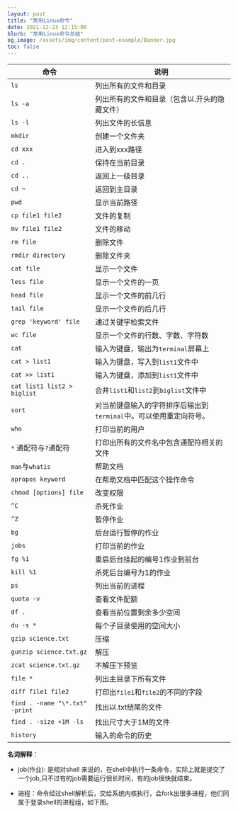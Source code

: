 ```yaml
---
layout: post
title: "常用Linux命令"
date: 2021-12-23 12:15:00
blurb: "常用Linux命令总结"
og_image: /assets/img/content/post-example/Banner.jpg
toc: false  
---
```


| 命令                           | 说明                                                         |
| ------------------------------ | ------------------------------------------------------------ |
| `ls`                           | 列出所有的文件和目录                                         |
| `ls -a`                        | 列出所有的文件和目录（包含以.开头的隐藏文件）                |
| `ls -l`                        | 列出文件的长信息                                             |
| `mkdir`                        | 创建一个文件夹                                               |
| `cd xxx`                       | 进入到xxx路径                                                |
| `cd .`                         | 保持在当前目录                                               |
| `cd ..`                        | 返回上一级目录                                               |
| `cd ~`                         | 返回到主目录                                                 |
| `pwd`                          | 显示当前路径                                                 |
| `cp file1 file2`               | 文件的复制                                                   |
| `mv file1 file2`               | 文件的移动                                                   |
| `rm file`                      | 删除文件                                                     |
| `rmdir directory`              | 删除文件夹                                                   |
| `cat file`                     | 显示一个文件                                                 |
| `less file`                    | 显示一个文件的一页                                           |
| `head file`                    | 显示一个文件的前几行                                         |
| `tail file`                    | 显示一个文件的后几行                                         |
| `grep 'keyword' file`          | 通过关键字检索文件                                           |
| `wc file`                      | 显示一个文件的行数、字数、字符数                             |
| `cat`                          | 输入为键盘，输出为`terminal`屏幕上                           |
| `cat > list1`                  | 输入为键盘，写入到`list1`文件中                              |
| `cat >> list1`                 | 输入为键盘，添加到`list1`文件中                              |
| `cat list1 list2 > biglist`    | 合并`list1`和`list2`到`biglist`文件中                        |
| `sort`                         | 对当前键盘输入的字符排序后输出到`terminal`中。可以使用重定向符号。 |
| `who`                          | 打印当前的用户                                               |
| `*` 通配符与`?`通配符          | 打印出所有的文件名中包含通配符相关的文件                     |
| `man`与`whatis`                | 帮助文档                                                     |
| `apropos keyword`              | 在帮助文档中匹配这个操作命令                                 |
| `chmod [options] file`         | 改变权限                                                     |
| `^C`                           | 杀死作业                                                     |
| `^Z`                           | 暂停作业                                                     |
| `bg`                           | 后台运行暂停的作业                                           |
| `jobs`                         | 打印当前的作业                                               |
| `fg %1`                        | 重启后台挂起的编号1作业到前台                                |
| `kill %1`                      | 杀死后台编号为1的作业                                        |
| `ps`                           | 列出当前的进程                                               |
| `quota -v`                     | 查看文件配额                                                 |
| `df .`                         | 查看当前位置剩余多少空间                                     |
| `du -s *`                      | 每个子目录使用的空间大小                                     |
| `gzip science.txt`             | 压缩                                                         |
| `gunzip science.txt.gz`        | 解压                                                         |
| `zcat science.txt.gz`          | 不解压下预览                                                 |
| `file *`                       | 列出主目录下所有文件                                         |
| `diff file1 file2`             | 打印出`file1`和`file2`的不同的字段                           |
| `find . -name "\*.txt" -print` | 找出以.txt结尾的文件                                         |
| `find . -size +1M -ls`         | 找出尺寸大于1M的文件                                         |
| `history`                      | 输入的命令的历史                                             |

**名词解释**：

* job(作业): 是相对shell 来说的，在shell中执行一条命令，实际上就是提交了一个job,只不过有的job需要运行很长时间，有的job很快就结束。

* 进程：命令经过shell解析后，交给系统内核执行，会fork出很多进程，他们同属于登录shell的进程组，如下图。
